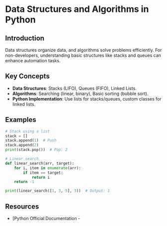 # Data Structures and Algorithms in Python

## Introduction
Data structures organize data, and algorithms solve problems efficiently. For non-developers, understanding basic structures like stacks and queues can enhance automation tasks.

## Key Concepts
- **Data Structures**: Stacks (LIFO), Queues (FIFO), Linked Lists.
- **Algorithms**: Searching (linear, binary), Basic sorting (bubble sort).
- **Python Implementation**: Use lists for stacks/queues, custom classes for linked lists.

## Examples
```python
# Stack using a list
stack = []
stack.append(1)  # Push
stack.append(2)
print(stack.pop())  # Pop: 2

# Linear search
def linear_search(arr, target):
    for i, item in enumerate(arr):
        if item == target:
            return i
    return -1

print(linear_search([1, 3, 5], 3))  # Output: 1
```

## Resources
- [Python Official Documentation -
